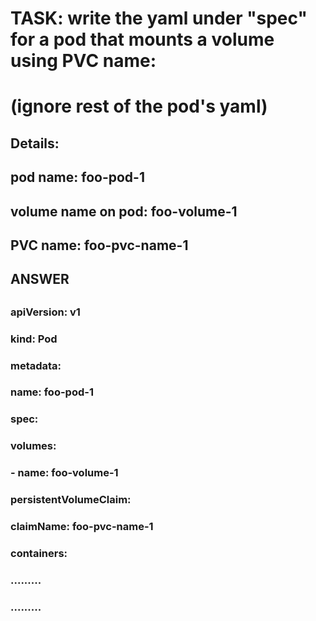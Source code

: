 

#
# TASK: write the yaml under "spec" for a pod that mounts a volume using PVC name:
#       (ignore rest of the pod's yaml)
##
##
## Details:
##   pod name: foo-pod-1
##   volume name on pod: foo-volume-1
##   PVC name: foo-pvc-name-1
##

##
## ANSWER
##


###
### apiVersion: v1
### kind: Pod
### metadata:
###   name: foo-pod-1
### spec:
###   volumes:
###     - name: foo-volume-1
###       persistentVolumeClaim:
###         claimName: foo-pvc-name-1
###   containers:
###   .........
###   .........
